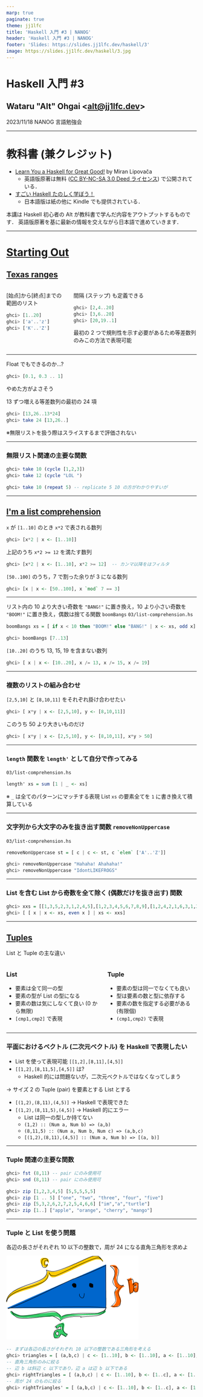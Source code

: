 ```yaml
---
marp: true
paginate: true
theme: jj1lfc
title: 'Haskell 入門 #3 | NANOG'
header: 'Haskell 入門 #3 | NANOG'
footer: 'Slides: https://slides.jj1lfc.dev/haskell/3'
image: https://slides.jj1lfc.dev/haskell/3.jpg
---
```


# Haskell 入門 #3

## Wataru "Alt" Ohgai \<<alt@jj1lfc.dev>\>

2023/11/18 NANOG 言語勉強会

---

# 教科書 (兼クレジット)

- [Learn You a Haskell for Great Good!](http://learnyouahaskell.com) by Miran Lipovača
  - 英語版原著は無料 ([CC BY-NC-SA 3.0 Deed ライセンス](https://creativecommons.org/licenses/by-nc-sa/3.0/)) で公開されている．
- [すごい Haskell たのしく学ぼう！](https://www.amazon.co.jp/dp/B009RO80XY)
  - 日本語版は紙の他に Kindle でも提供されている．

本講は Haskell 初心者の Alt が教科書で学んだ内容をアウトプットするものです．
英語版原著を基に最新の情報を交えながら日本語で進めていきます．

---

# [Starting Out](http://learnyouahaskell.com/starting-out)

## [Texas ranges](http://learnyouahaskell.com/starting-out#texas-ranges)

<div class='columns'>
<div>

[始点]から[終点]までの範囲のリスト

```haskell
ghci> [1..20]
ghci> ['a'..'z']
ghci> ['K'..'Z']
```

</div>
<div>

間隔 (ステップ) も定義できる

```haskell
ghci> [2,4..20]
ghci> [3,6..20]
ghci> [20,19..1]
```

最初の 2 つで規則性を示す必要があるため等差数列のみこの方法で表現可能

</div>
</div>

---

Float でもできるのか...?

```haskell
ghci> [0.1, 0.3 .. 1]
```

やめた方がよさそう

13 ずつ増える等差数列の最初の 24 項

```haskell
ghci> [13,26..13*24]
ghci> take 24 [13,26..]
```

※無限リストを扱う際はスライスするまで評価されない

---

### 無限リスト関連の主要な関数

```haskell
ghci> take 10 (cycle [1,2,3])
ghci> take 12 (cycle "LOL ")
```

```haskell
ghci> take 10 (repeat 5) -- replicate 5 10 の方がわかりやすいが
```

---

## [I'm a list comprehension](http://learnyouahaskell.com/starting-out#im-a-list-comprehension)

`x` が `[1..10]` のとき `x*2` で表される数列

```haskell
ghci> [x*2 | x <- [1..10]]
```

上記のうち `x*2 >= 12` を満たす数列

```haskell
ghci> [x*2 | x <- [1..10], x*2 >= 12]  -- カンマ以降をはフィルタ
```

`[50..100]` のうち，7 で割った余りが 3 になる数列

```haskell
ghci> [x | x <- [50..100], x `mod` 7 == 3]
```

---

リスト内の 10 より大きい奇数を `"BANG!"` に置き換え，10 より小さい奇数を `"BOOM!"` に置き換え，偶数は捨てる関数 `boomBangs`
`03/list-comprehension.hs`

```haskell
boomBangs xs = [ if x < 10 then "BOOM!" else "BANG!" | x <- xs, odd x]
```

```haskell
ghci> boomBangs [7..13]
```

`[10..20]` のうち 13, 15, 19 を含まない数列

```haskell
ghci> [ x | x <- [10..20], x /= 13, x /= 15, x /= 19]
```

---

### 複数のリストの組み合わせ

`[2,5,10]` と `[8,10,11]` をそれぞれ掛け合わせたい

```haskell
ghci> [ x*y | x <- [2,5,10], y <- [8,10,11]]
```

このうち 50 より大きいものだけ

```haskell
ghci> [ x*y | x <- [2,5,10], y <- [8,10,11], x*y > 50]
```

---

### `length` 関数を `length'` として自分で作ってみる

`03/list-comprehension.hs`

```haskell
length' xs = sum [1 | _ <- xs]
```

※ `_` は全てのパターンにマッチする表現
List `xs` の要素全てを `1` に書き換えて積算している

---

### 文字列から大文字のみを抜き出す関数 `removeNonUppercase`

`03/list-comprehension.hs`

```haskell
removeNonUppercase st = [ c | c <- st, c `elem` ['A'..'Z']]
```

```haskell
ghci> removeNonUppercase "Hahaha! Ahahaha!"
ghci> removeNonUppercase "IdontLIKEFROGS"
```

---

### List を含む List から奇数を全て除く (偶数だけを抜き出す) 関数

```haskell
ghci> xxs = [[1,3,5,2,3,1,2,4,5],[1,2,3,4,5,6,7,8,9],[1,2,4,2,1,6,3,1,3,2,3,6]]
ghci> [ [ x | x <- xs, even x ] | xs <- xxs]
```

---

## [Tuples](http://learnyouahaskell.com/starting-out#tuples)

List と Tuple の主な違い

<div class='columns'>
<div>

### List

- 要素は全て同一の型
- 要素の型が List の型になる
- 要素の数は気にしなくて良い
  (0 から無限)
- `[cmp1,cmp2]` で表現

</div>
<div>

### Tuple

- 要素の型は同一でなくても良い
- 型は要素の数と型に依存する
- 要素の数を指定する必要がある
  (有限個)
- `(cmp1,cmp2)` で表現

</div>
</div>

---

### 平面におけるベクトル (二次元ベクトル) を Haskell で表現したい

- List を使って表現可能 `[[1,2],[8,11],[4,5]]`
- `[[1,2],[8,11,5],[4,5]]` は?
  - Haskell 的には問題ないが，二次元ベクトルではなくなってしまう

→ サイズ 2 の Tuple (pair) を要素とする List とする

- `[(1,2),(8,11),(4,5)]` → Haskell で表現できた
- `[(1,2),(8,11,5),(4,5)]` → Haskell 的にエラー
  - List は同一の型しか持てない
  - `(1,2) :: (Num a, Num b) => (a,b)`
  - `(8,11,5) :: (Num a, Num b, Num c) => (a,b,c)`
  - `[(1,2),(8,11),(4,5)] :: (Num a, Num b) => [(a, b)]`

---

### Tuple 関連の主要な関数

```haskell
ghci> fst (8,11) -- pair にのみ使用可
ghci> snd (8,11) -- pair にのみ使用可
```

```haskell
ghci> zip [1,2,3,4,5] [5,5,5,5,5]
ghci> zip [1 .. 5] ["one", "two", "three", "four", "five"]
ghci> zip [5,3,2,6,2,7,2,5,4,6,6] ["im","a","turtle"]
ghci> zip [1..] ["apple", "orange", "cherry", "mango"]
```

---

### Tuple と List を使う問題

各辺の長さがそれぞれ 10 以下の整数で，周が 24 になる直角三角形を求めよ

![](../images/haskell-rightTriangle.png)

```haskell
-- まずは各辺の長さがそれぞれ 10 以下の整数である三角形を考える
ghci> triangles = [ (a,b,c) | c <- [1..10], b <- [1..10], a <- [1..10], a^2 + b^2 == c^2 ]
-- 直角三角形のみに絞る
-- 辺 b は斜辺 c 以下であり，辺 a は辺 b 以下である
ghci> rightTriangles = [ (a,b,c) | c <- [1..10], b <- [1..c], a <- [1..b], a^2 + b^2 == c^2]
-- 周が 24 のものに絞る
ghci> rightTriangles' = [ (a,b,c) | c <- [1..10], b <- [1..c], a <- [1..b], a^2 + b^2 == c^2, a+b+c == 24]
```
